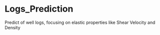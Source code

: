# Logs_Prediction
Predict of well logs, focusing on elastic properties like Shear Velocity and Density
